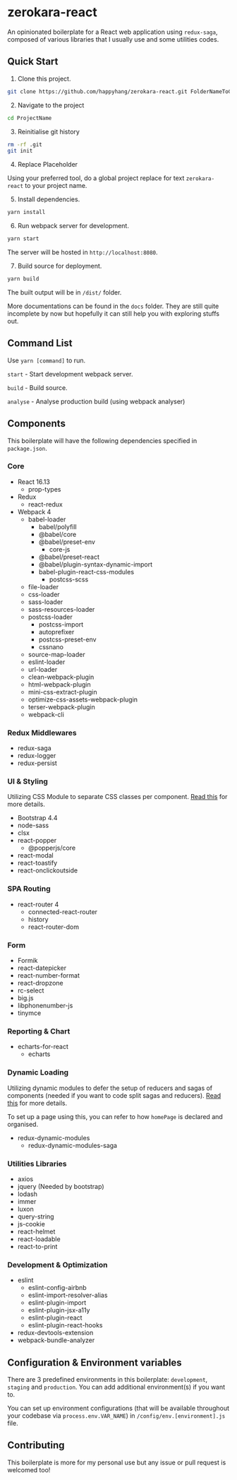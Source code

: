 # zerokara-react

An opinionated boilerplate for a React web application using `redux-saga`, composed of various libraries that I usually use and some utilities codes.

## Quick Start

1. Clone this project.

``` bash
git clone https://github.com/happyhang/zerokara-react.git FolderNameToCloneTo
```

2. Navigate to the project

``` bash
cd ProjectName
```

3. Reinitialise git history

``` bash
rm -rf .git
git init
```

4. Replace Placeholder

Using your preferred tool, do a global project replace for text `zerokara-react` to your project name.

5. Install dependencies.

``` bash
yarn install
```

6. Run webpack server for development.

``` bash
yarn start
```

The server will be hosted in `http://localhost:8080`.

7. Build source for deployment.

``` bash
yarn build
```

The built output will be in `/dist/` folder.

More documentations can be found in the `docs` folder. They are still quite incomplete by now but hopefully it can still help you with exploring stuffs out.

## Command List

Use `yarn [command]` to run.

`start` - Start development webpack server.

`build` - Build source.

`analyse` - Analyse production build (using webpack analyser)

## Components

This boilerplate will have the following dependencies specified in `package.json`.

### Core

- React 16.13
  - prop-types
- Redux
  - react-redux
- Webpack 4
  - babel-loader
    - babel/polyfill
    - @babel/core
    - @babel/preset-env
      - core-js
    - @babel/preset-react
    - @babel/plugin-syntax-dynamic-import
    - babel-plugin-react-css-modules
      - postcss-scss
  - file-loader
  - css-loader
  - sass-loader
  - sass-resources-loader
  - postcss-loader
    - postcss-import
    - autoprefixer
    - postcss-preset-env
    - cssnano
  - source-map-loader
  - eslint-loader
  - url-loader
  - clean-webpack-plugin
  - html-webpack-plugin
  - mini-css-extract-plugin
  - optimize-css-assets-webpack-plugin
  - terser-webpack-plugin
  - webpack-cli

### Redux Middlewares

- redux-saga
- redux-logger
- redux-persist

### UI & Styling

Utilizing CSS Module to separate CSS classes per component. [Read this](https://github.com/gajus/babel-plugin-react-css-modules) for more details.

- Bootstrap 4.4
- node-sass
- clsx
- react-popper
  - @popperjs/core
- react-modal
- react-toastify
- react-onclickoutside

### SPA Routing

- react-router 4
  - connected-react-router
  - history
  - react-router-dom

### Form

- Formik
- react-datepicker
- react-number-format
- react-dropzone
- rc-select
- big.js
- libphonenumber-js
- tinymce

### Reporting & Chart

- echarts-for-react
  - echarts

### Dynamic Loading

Utilizing dynamic modules to defer the setup of reducers and sagas of components (needed if you want to code split sagas and reducers). [Read this](https://github.com/microsoft/redux-dynamic-modules) for more details.

To set up a page using this, you can refer to how `homePage` is declared and organised.

- redux-dynamic-modules
  - redux-dynamic-modules-saga

### Utilities Libraries

- axios
- jquery (Needed by bootstrap)
- lodash
- immer
- luxon
- query-string
- js-cookie
- react-helmet
- react-loadable
- react-to-print

### Development & Optimization

- eslint
  - eslint-config-airbnb
  - eslint-import-resolver-alias
  - eslint-plugin-import
  - eslint-plugin-jsx-a11y
  - eslint-plugin-react
  - eslint-plugin-react-hooks
- redux-devtools-extension
- webpack-bundle-analyzer

## Configuration & Environment variables

There are 3 predefined environments in this boilerplate: `development`, `staging` and `production`. You can add additional environment(s) if you want to.

You can set up environment configurations (that will be available throughout your codebase via `process.env.VAR_NAME`) in `/config/env.[environment].js` file.

## Contributing

This boilerplate is more for my personal use but any issue or pull request is welcomed too!
